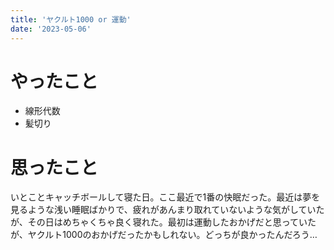 ```yaml
---
title: 'ヤクルト1000 or 運動'
date: '2023-05-06'
---
```


# やったこと

- 線形代数
- 髪切り

# 思ったこと


いとことキャッチボールして寝た日。ここ最近で1番の快眠だった。最近は夢を見るような浅い睡眠ばかりで、疲れがあんまり取れていないような気がしていたが、その日はめちゃくちゃ良く寝れた。最初は運動したおかげだと思っていたが、ヤクルト1000のおかげだったかもしれない。どっちが良かったんだろう…

